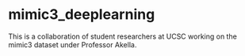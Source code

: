 # mimic3_deeplearning
This is a collaboration of student researchers at UCSC working on the mimic3 dataset under Professor Akella.
